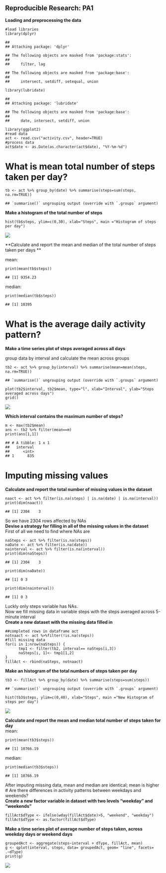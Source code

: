 Reproducible Research: PA1
--------------------------

**Loading and preprocessing the data**

    #load libraries
    library(dplyr)

    ##
    ## Attaching package: 'dplyr'

    ## The following objects are masked from 'package:stats':
    ##
    ##     filter, lag

    ## The following objects are masked from 'package:base':
    ##
    ##     intersect, setdiff, setequal, union

    library(lubridate)

    ##
    ## Attaching package: 'lubridate'

    ## The following objects are masked from 'package:base':
    ##
    ##     date, intersect, setdiff, union

    library(ggplot2)
    #read data
    act <- read.csv("activity.csv", header=TRUE)
    #process data
    act$date <- as.Date(as.character(act$date), "%Y-%m-%d")

What is mean total number of steps taken per day?
=================================================

    tb <- act %>% group_by(date) %>% summarise(steps=sum(steps, na.rm=TRUE))

    ## `summarise()` ungrouping output (override with `.groups` argument)

**Make a histogram of the total number of steps**

    hist(tb$steps, ylim=c(0,30), xlab="Steps", main ="Histogram of steps per day")

![](PA1_template_files/figure-markdown_strict/unnamed-chunk-3-1.png)

**Calculate and report the mean and median of the total number of steps
taken per days **

mean:

    print(mean(tb$steps))

    ## [1] 9354.23

median:

    print(median(tb$steps))

    ## [1] 10395

What is the average daily activity pattern?
===========================================

**Make a time series plot of steps averaged across all days**

group data by interval and calculate the mean across groups

    tb2 <- act %>% group_by(interval) %>% summarise(mean=mean(steps, na.rm=TRUE))

    ## `summarise()` ungrouping output (override with `.groups` argument)

    plot(tb2$interval, tb2$mean, type="l", xlab="Interval", ylab="Steps averaged across days")
    grid()

![](PA1_template_files/figure-markdown_strict/unnamed-chunk-6-1.png)

**Which interval contains the maximum number of steps?**

    m <- max(tb2$mean)
    ans <- tb2 %>% filter(mean==m)
    print(ans[1,1])

    ## # A tibble: 1 x 1
    ##   interval
    ##      <int>
    ## 1      835

Imputing missing values
=======================

**Calculate and report the total number of missing values in the
dataset**

    naact <- act %>% filter(is.na(steps) | is.na(date) | is.na(interval))
    print(dim(naact))

    ## [1] 2304    3

So we have 2304 rows affected by NAs  
**Devise a strategy for filling in all of the missing values in the
dataset**  
First of all we need to find where NAs are

    naSteps <- act %>% filter(is.na(steps))
    naDate <- act %>% filter(is.na(date))
    nainterval <- act %>% filter(is.na(interval))
    print(dim(naSteps))

    ## [1] 2304    3

    print(dim(naDate))

    ## [1] 0 3

    print(dim(nainterval))

    ## [1] 0 3

Luckly only steps variable has NAs.  
Now we fill missing data in variable steps with the steps averaged
across 5-minute interval  
**Create a new dataset with the missing data filled in**

    ##completed rows in dataframe act
    notnaact <- act %>%filter(!is.na(steps))
    #fill missing data
    for(i in 1:nrow(naSteps)) {
          tmp1 <- filter(tb2, interval== naSteps[i,3])
          naSteps[i, 1]<- tmp1[1,2]
    }
    fillAct <- rbind(naSteps, notnaact)

**Make an histogram of the total numbers of steps taken per day**

    tb3 <- fillAct %>% group_by(date) %>% summarise(steps=sum(steps))

    ## `summarise()` ungrouping output (override with `.groups` argument)

    hist(tb3$steps, ylim=c(0,40), xlab="Steps", main ="New Histogram of steps per day")

![](PA1_template_files/figure-markdown_strict/unnamed-chunk-11-1.png)

**Calculate and report the mean and median total number of steps taken
for day**  
mean:

    print(mean(tb3$steps))

    ## [1] 10766.19

median:

    print(median(tb3$steps))

    ## [1] 10766.19

After imputing missing data, mean and median are identical; mean is higher  
\# Are there differences in activity patterns between weekdays and
weekends?  
**Create a new factor variable in dataset with two levels “weekday” and
“weekends”**

    fillAct$dType <- ifelse(wday(fillAct$date)>5, "weekend", "weekday")
    fillAct$dType <- as.factor(fillAct$dType)

**Make a time series plot of average number of steps taken, across
weekday days or weekend days**

    groupedAct <- aggregate(steps~interval + dType, fillAct, mean)
    g <- qplot(interval, steps, data= groupedAct, geom= "line", facets= .~dType)
    print(g)

![](PA1_template_files/figure-markdown_strict/unnamed-chunk-15-1.png)
